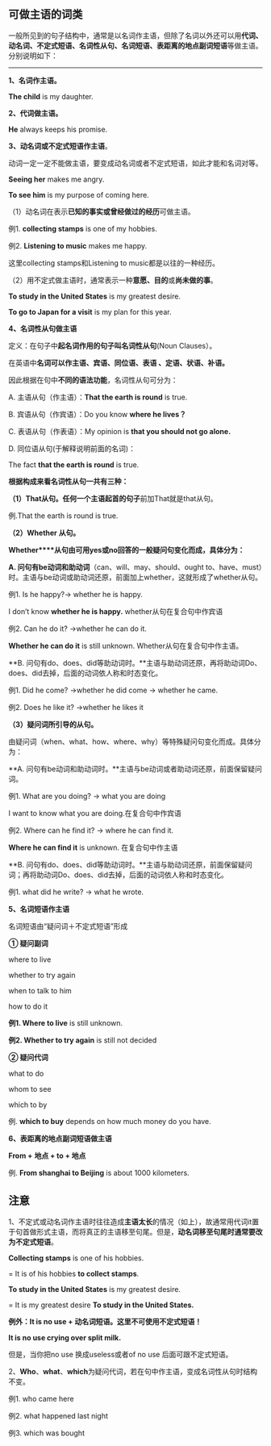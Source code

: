## 可做主语的词类

一般所见到的句子结构中，通常是以名词作主语，但除了名词以外还可以用**代词、动名词、不定式短语、名词性从句、名词短语、表距离的地点副词短语**等做主语。分别说明如下：

------

**1、名词作主语。**

**The child** is my daughter.



**2、代词做主语。**

**He** always keeps his promise.



**3、动名词或不定式短语作主语**。

动词一定一定不能做主语，要变成动名词或者不定式短语，如此才能和名词对等。

**Seeing her** makes me angry.

**To see him** is my purpose of coming here.

（1）动名词在表示**已知的事实或曾经做过的经历**可做主语。

例1. **collecting stamps** is one of my hobbies.

例2. **Listening to music** makes me happy.

这里collecting stamps和Listening to music都是以往的一种经历。

（2）用不定式做主语时，通常表示一种**意愿、目的**或**尚未做的事**。

**To study in the United States** is my greatest desire.

**To go to Japan for a visit** is my plan for this year.



**4、名词性从句做主语**

定义：在句子中**起名词作用的句子叫名词性从句**(Noun Clauses）。

在英语中**名词可以作主语、宾语、同位语、表语 、定语、状语、补语。**

因此根据在句中**不同的语法功能**，名词性从句可分为：

A. 主语从句（作主语）：**That the earth is round** is true.

B. 宾语从句（作宾语）：Do you know **where he lives？**

C. 表语从句（作表语）：My opinion is **that you should not go alone.**

D. 同位语从句(于解释说明前面的名词)：

The fact **that the earth is round** is true.

**根据构成来看名词性从句一共有三种：**

**（1）That从句。**任何一个**主语起首的句子**前加That就是that从句。

例.That the earth is round is true.

**（2）Whether 从句。**

 **Whether****从句由可用yes或no回答的一般疑问句变化而成，具体分为：**

**A. 问句有be动词和助动词**（can、will、may、should、ought to、have、must）时。主语与be动词或助动词还原，前面加上whether，这就形成了whether从句。

例1. Is he happy?→ whether he is happy.

I don’t know **whether he is happy.** whether从句在复合句中作宾语

例2. Can he do it? →whether he can do it.

**Whether he can do it** is still unknown. Whether从句在复合句中作主语。

**B. 问句有do、does、did等助动词时。**主语与助动词还原，再将助动词Do、does、did去掉，后面的动词依人称和时态变化。

例1. Did he come? →whether he did come → whether he came.

例2. Does he like it? →whether he likes it

**（3）疑问词所引导的从句。**

由疑问词（when、what、how、where、why）等特殊疑问句变化而成。具体分为：

**A. 问句有be动词和助动词时。**主语与be动词或者助动词还原，前面保留疑问词。

例1. What are you doing? → what you are doing

I want to know what you are doing.在复合句中作宾语

 例2. Where can he find it? → where he can find it.

**Where he can find it** is unknown. 在复合句中作主语

**B. 问句有do、does、did等助动词时。**主语与助动词还原，前面保留疑问词；再将助动词Do、does、did去掉，后面的动词依人称和时态变化。

例1.  what did he write? → what he wrote.



**5、名词短语作主语**

名词短语由“疑问词＋不定式短语”形成

**① 疑问副词**

where to live

whether to try again

when to talk to him

how to do it

**例1. Where to live** is still unknown.

**例2. Whether to try again** is still not decided

**② 疑问代词**

what to do

whom to see

which to by

例. **which to buy** depends on how much money do you have.



**6、表距离的地点副词短语做主语**

**From +** **地点 + to + 地点**

例. **From shanghai to Beijing** is about 1000 kilometers.

## 注意

1、不定式或动名词作主语时往往造成**主语太长**的情况（如上），故通常用代词it置于句首做形式主语，而将真正的主语移至句尾。但是，**动名词移至句尾时通常要改为不定式短语**。

**Collecting stamps** is one of his hobbies.

= It is of his hobbies **to collect stamps**.

**To study in the United States** is my greatest desire.

= It is my greatest desire **To study in the United States.**



**例外：It is no use + 动名词短语。这里不可使用不定式短语！**

**It is no use crying over split milk.**

但是，当你把no use 换成useless或者of no use 后面可跟不定式短语。

2、**Who**、**what**、**which**为疑问代词，若在句中作主语，变成名词性从句时结构不变。

例1. who came here

例2. what happened last night

例3. which was bought